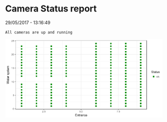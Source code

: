 Camera Status report
================
29/05/2017 - 13:16:49

    All cameras are up and running

![](camreport_files/figure-markdown_github/unnamed-chunk-2-1.png)
